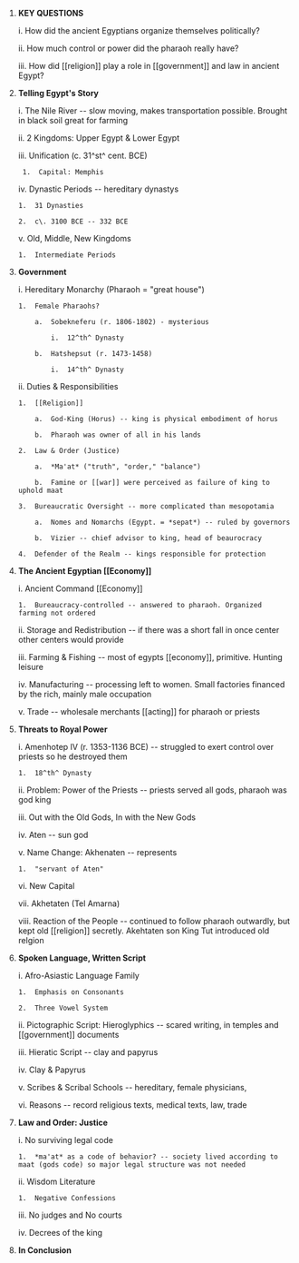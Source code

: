 1.  **KEY QUESTIONS**

    i.  How did the ancient Egyptians organize themselves politically?

    ii. How much control or power did the pharaoh really have?

    iii. How did [[religion]] play a role in [[government]] and law in ancient Egypt?

2.  **Telling Egypt's Story**

    i.  The Nile River -- slow moving, makes transportation possible. Brought in black soil great for farming

    ii. 2 Kingdoms: Upper Egypt & Lower Egypt

    iii. Unification (c. 31^st^ cent. BCE)

         1.  Capital: Memphis

    iv. Dynastic Periods -- hereditary dynastys

        1.  31 Dynasties

        2.  c\. 3100 BCE -- 332 BCE

    v.  Old, Middle, New Kingdoms

        1.  Intermediate Periods

3.  **Government**

    i.  Hereditary Monarchy (Pharaoh = "great house")

        1.  Female Pharaohs?

            a.  Sobekneferu (r. 1806-1802) - mysterious

                i.  12^th^ Dynasty

            b.  Hatshepsut (r. 1473-1458)

                i.  14^th^ Dynasty

    ii. Duties & Responsibilities

        1.  [[Religion]]

            a.  God-King (Horus) -- king is physical embodiment of horus

            b.  Pharaoh was owner of all in his lands

        2.  Law & Order (Justice)

            a.  *Ma'at* ("truth", "order," "balance")

            b.  Famine or [[war]] were perceived as failure of king to uphold maat

        3.  Bureaucratic Oversight -- more complicated than mesopotamia

            a.  Nomes and Nomarchs (Egypt. = *sepat*) -- ruled by governors

            b.  Vizier -- chief advisor to king, head of beaurocracy

        4.  Defender of the Realm -- kings responsible for protection

4.  **The Ancient Egyptian [[Economy]]**

    i.  Ancient Command [[Economy]]

        1.  Bureaucracy-controlled -- answered to pharaoh. Organized farming not ordered

    ii. Storage and Redistribution -- if there was a short fall in once center other centers would provide

    iii. Farming & Fishing -- most of egypts [[economy]], primitive. Hunting leisure

    iv. Manufacturing -- processing left to women. Small factories financed by the rich, mainly male occupation

    v.  Trade -- wholesale merchants [[acting]] for pharaoh or priests

5.  **Threats to Royal Power**

    i.  Amenhotep IV (r. 1353-1136 BCE) -- struggled to exert control over priests so he destroyed them

        1.  18^th^ Dynasty

    ii. Problem: Power of the Priests -- priests served all gods, pharaoh was god king

    iii. Out with the Old Gods, In with the New Gods

    iv. Aten -- sun god

    v.  Name Change: Akhenaten -- represents

        1.  "servant of Aten"

    vi. New Capital

    vii. Akhetaten (Tel Amarna)

    viii. Reaction of the People -- continued to follow pharaoh outwardly, but kept old [[religion]] secretly. Akehtaten son King Tut introduced old relgion

6.  **Spoken Language, Written Script**

    i.  Afro-Asiastic Language Family

        1.  Emphasis on Consonants

        2.  Three Vowel System

    ii. Pictographic Script: Hieroglyphics -- scared writing, in temples and [[government]] documents

    iii. Hieratic Script -- clay and papyrus

    iv. Clay & Papyrus

    v.  Scribes & Scribal Schools -- hereditary, female physicians,

    vi. Reasons -- record religious texts, medical texts, law, trade

7.  **Law and Order: Justice**

    i.  No surviving legal code

        1.  *ma'at* as a code of behavior? -- society lived according to maat (gods code) so major legal structure was not needed

    ii. Wisdom Literature

        1.  Negative Confessions

    iii. No judges and No courts

    iv. Decrees of the king

8.  **In Conclusion**
